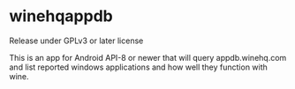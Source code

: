 winehqappdb
===========

Release under GPLv3 or later license

This is an app for Android API-8 or newer
that will query appdb.winehq.com and list
reported windows applications and how well
they function with wine.
